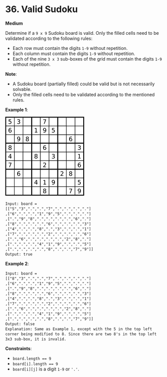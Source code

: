 # 36. Valid Sudoku
**Medium**

Determine if a `9 x 9` Sudoku board is valid. Only the filled cells need to be validated according to the following rules:

* Each row must contain the digits `1-9` without repetition.
* Each column must contain the digits `1-9` without repetition.
* Each of the nine `3 x 3` sub-boxes of the grid must contain the digits `1-9` without repetition.

**Note**:

* A Sudoku board (partially filled) could be valid but is not necessarily solvable.
* Only the filled cells need to be validated according to the mentioned rules.

**Example 1**:

![image](250px-Sudoku-by-L2G-20050714.svg.webp)

```
Input: board = 
[["5","3",".",".","7",".",".",".","."]
,["6",".",".","1","9","5",".",".","."]
,[".","9","8",".",".",".",".","6","."]
,["8",".",".",".","6",".",".",".","3"]
,["4",".",".","8",".","3",".",".","1"]
,["7",".",".",".","2",".",".",".","6"]
,[".","6",".",".",".",".","2","8","."]
,[".",".",".","4","1","9",".",".","5"]
,[".",".",".",".","8",".",".","7","9"]]
Output: true
```

**Example 2**:
```
Input: board = 
[["8","3",".",".","7",".",".",".","."]
,["6",".",".","1","9","5",".",".","."]
,[".","9","8",".",".",".",".","6","."]
,["8",".",".",".","6",".",".",".","3"]
,["4",".",".","8",".","3",".",".","1"]
,["7",".",".",".","2",".",".",".","6"]
,[".","6",".",".",".",".","2","8","."]
,[".",".",".","4","1","9",".",".","5"]
,[".",".",".",".","8",".",".","7","9"]]
Output: false
Explanation: Same as Example 1, except with the 5 in the top left corner being modified to 8. Since there are two 8's in the top left 3x3 sub-box, it is invalid.
```
 

**Constraints**:

* `board.length == 9`
* `board[i].length == 9`
* `board[i][j]` is a digit `1-9` or `'.'`.

